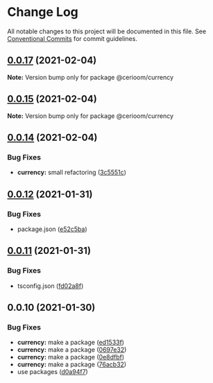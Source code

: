 # Change Log

All notable changes to this project will be documented in this file.
See [Conventional Commits](https://conventionalcommits.org) for commit guidelines.

## [0.0.17](https://github.com/cerioom/cerioom-node/compare/v0.0.15...v0.0.17) (2021-02-04)

**Note:** Version bump only for package @cerioom/currency





## [0.0.15](https://github.com/cerioom/cerioom-node/compare/v0.0.14...v0.0.15) (2021-02-04)

**Note:** Version bump only for package @cerioom/currency





## [0.0.14](https://github.com/cerioom/cerioom-node/compare/v0.0.12...v0.0.14) (2021-02-04)


### Bug Fixes

* **currency:** small refactoring ([3c5551c](https://github.com/cerioom/cerioom-node/commit/3c5551ccec3cb7307a82e7d1d246b170ff1d24fc))





## [0.0.12](https://github.com/cerioom/cerioom-node/compare/v0.0.11...v0.0.12) (2021-01-31)


### Bug Fixes

* package.json ([e52c5ba](https://github.com/cerioom/cerioom-node/commit/e52c5ba1a631ff072ec777e9933f5d0029eef551))





## [0.0.11](https://github.com/cerioom/cerioom-node/compare/v0.0.10...v0.0.11) (2021-01-31)


### Bug Fixes

* tsconfig.json ([fd02a8f](https://github.com/cerioom/cerioom-node/commit/fd02a8f942200ee144fe6e8c609a20d8b35d8e3d))





## 0.0.10 (2021-01-30)


### Bug Fixes

* **currency:** make a package ([ed1533f](https://github.com/cerioom/cerioom-node/commit/ed1533fcf4245f5a2f53fdae208b6598ca0b4ac0))
* **currency:** make a package ([0697e32](https://github.com/cerioom/cerioom-node/commit/0697e329999d4b53c20fb79df96c1bfe031c1217))
* **currency:** make a package ([0e8dfbf](https://github.com/cerioom/cerioom-node/commit/0e8dfbfa3ea40851637f0d402c9f2f8b73051e50))
* **currency:** make a package ([76acb32](https://github.com/cerioom/cerioom-node/commit/76acb32f1a6d0268d39903538d8557942aea2cd7))
* use packages ([d0a94f7](https://github.com/cerioom/cerioom-node/commit/d0a94f795e29fdae96fe1eb8123f4777ed3ec6ec))
